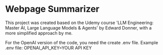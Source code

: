 # Webpage Summarizer

This project was created based on the Udemy course 'LLM Engineering: Master AI, Large Language Models & Agents' by Edward Donner, with a more simplified approach by me.

For the OpenAI version of the code, you need the create .env file. Example .env file:
OPENAI_API_KEY=YOUR API KEY
